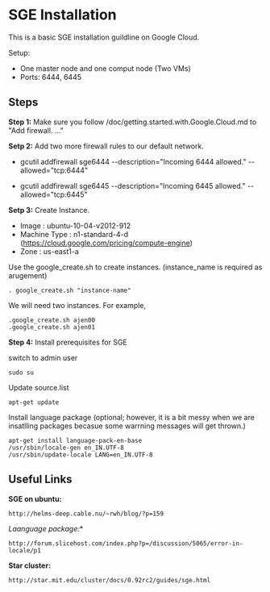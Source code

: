 SGE Installation
================

This is a basic SGE installation guildline on Google Cloud.

Setup: 
	
* One master node and one comput node (Two VMs)
* Ports: 6444, 6445

Steps
----------

**Step 1:** Make sure you follow /doc/getting.started.with.Google.Cloud.md to "Add firewall. ..."

**Setp 2:** Add two more firewall rules to our default network.

* gcutil addfirewall sge6444 --description="Incoming 6444 allowed." --allowed="tcp:6444"

* gcutil addfirewall sge6445 --description="Incoming 6445 allowed." --allowed="tcp:6445"

**Setp 3:** Create Instance.

* Image        : ubuntu-10-04-v2012-912
* Machine Type : n1-standard-4-d (https://cloud.google.com/pricing/compute-engine)
* Zone         : us-east1-a
	
Use the google_create.sh to create instances. (instance_name is required as arugement)

	. google_create.sh "instance-name"
	
We will need two instances. For example,

	.google_create.sh ajen00
	.google_create.sh ajen01

**Step 4:** Install prerequisites for SGE

switch to admin user
	
	sudo su

Update source.list
	
	apt-get update 

Install language package (optional; however, it is a bit messy when we are insatlling packages becasue some warrning messages will get thrown.)

	apt-get install language-pack-en-base
	/usr/sbin/locale-gen en_IN.UTF-8
	/usr/sbin/update-locale LANG=en_IN.UTF-8



Useful Links
-----------------

**SGE on ubuntu:** 
	
	http://helms-deep.cable.nu/~rwh/blog/?p=159

*Laanguage package:** 
	
	http://forum.slicehost.com/index.php?p=/discussion/5065/error-in-locale/p1

**Star cluster:** 
	
	http://star.mit.edu/cluster/docs/0.92rc2/guides/sge.html


